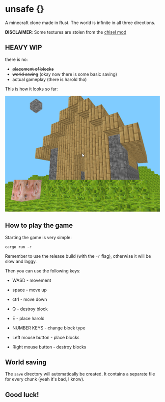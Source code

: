 # unsafe {}

A minecraft clone made in Rust. The world is infinite in all three directions.

**DISCLAIMER**: Some textures are stolen from the [chisel mod](https://github.com/Chisel-Team/Chisel)

## HEAVY WIP

there is no:

 * ~~placement of blocks~~
 * ~~world saving~~ (okay now there is some basic saving)
 * actual gameplay (there is harold tho)

This is how it looks so far:

![](1654457680322443035.png)

## How to play the game

Starting the game is very simple:

```
cargo run -r
```

Remember to use the release build (with the `-r` flag), otherwise it will be slow and laggy.

Then you can use the following keys:

 * WASD - movement
 * space - move up
 * ctrl - move down
 * Q - destroy block
 * E - place harold
 * NUMBER KEYS - change block type

 * Left mouse button - place blocks
 * Right mouse button - destroy blocks

## World saving

The `save` directory will automatically be created. It contains a separate file
for every chunk (yeah it's bad, I know).

## Good luck!
